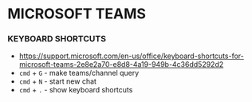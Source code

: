 # MICROSOFT TEAMS

### KEYBOARD SHORTCUTS
- https://support.microsoft.com/en-us/office/keyboard-shortcuts-for-microsoft-teams-2e8e2a70-e8d8-4a19-949b-4c36dd5292d2
- `cmd` + `G` - make teams/channel query
- `cmd` + `N` - start new chat
- `cmd` + `.` - show keyboard shortcuts
